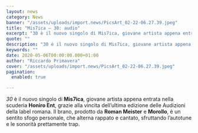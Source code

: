 ```yaml
---
layout: news
category: News
banner: "/assets/uploads/import.news/PicsArt_02-22-06.27.39.jpeg"
title: "Mis7ica – 30: audio"
excerpt: "30 è il nuovo singolo di Mis7ica, giovane artista appena entrata nella scuderia Honiro Ent, grazie alla vincita dell’ultima edizione delle Audizioni della label romana. Il brano, prodotto da Roman Meister e Morollo, è un sentito sfogo personale, che alterna rappato e cantato, sfruttando l’autotune e le sonorità prettamente trap.  "
quote: ""
description: "30 è il nuovo singolo di Mis7ica, giovane artista appena entrata nella scuderia Honiro Ent, grazie alla vincita dell’ultima edizione delle Audizioni della label romana. Il brano, prodotto da Roman Meister e Morollo, è un sentito sfogo personale, che alterna rappato e cantato, sfruttando l’autotune e le sonorità prettamente trap.  "
keywords: ""
date: 2020-05-06T00:00:00.000+01:00
author: "Riccardo Primavera"
cover: "/assets/uploads/import.news/PicsArt_02-22-06.27.39.jpeg"
pagination:
  enabled: true

---
```


_30_ è il nuovo singolo di **Mis7ica**, giovane artista appena entrata nella scuderia **Honiro Ent**, grazie alla vincita dell’ultima edizione delle Audizioni della label romana. Il brano, prodotto da **Roman Meister** e **Morollo**, è un sentito sfogo personale, che alterna rappato e cantato, sfruttando l’autotune e le sonorità prettamente trap.